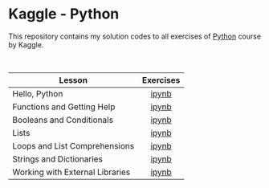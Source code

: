 # Kaggle - Python

This repository contains my solution codes to all exercises of [Python](https://www.kaggle.com/learn/python) course by Kaggle.

<br>

| Lesson |  Exercises |
| --- | :---: |
| Hello, Python | [ipynb](https://github.com/andreyyohanes/Kaggle-Python/blob/main/01%20Hello%2C%20Python/Syntax%2C%20Variables%2C%20and%20Numbers.ipynb) |
| Functions and Getting Help | [ipynb](https://github.com/andreyyohanes/Kaggle-Python/blob/main/02%20Functions%20and%20Getting%20Help/Functions%20and%20Getting%20Help.ipynb) |
| Booleans and Conditionals | [ipynb](https://github.com/andreyyohanes/Kaggle-Python/blob/main/03%20Booleans%20and%20Conditionals/Booleans%20and%20Conditionals.ipynb) |
| Lists | [ipynb](https://github.com/andreyyohanes/Kaggle-Python/blob/main/04%20Lists/Lists.ipynb) |
| Loops and List Comprehensions | [ipynb](https://github.com/andreyyohanes/Kaggle-Python/blob/main/05%20Loops%20and%20List%20Comprehensions/Loops%20and%20List%20Comprehensions.ipynb) |
| Strings and Dictionaries | [ipynb](https://github.com/andreyyohanes/Kaggle-Python/blob/main/06%20Strings%20and%20Dictionaries/Strings%20and%20Dictionaries.ipynb) |
| Working with External Libraries | [ipynb](https://github.com/andreyyohanes/Kaggle-Python/blob/main/07%20Working%20with%20External%20Libraries/Working%20with%20External%20Libraries.ipynb) |
